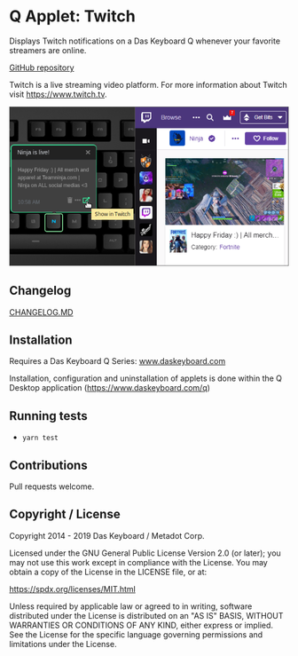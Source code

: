# Q Applet: Twitch

Displays Twitch notifications on a Das Keyboard Q whenever your favorite streamers are online.

[GitHub repository](https://github.com/daskeyboard/daskeyboard-applet--twitch)

Twitch is a live streaming video platform.
For more information about Twitch visit <https://www.twitch.tv>.

![Twitch applet on a Das Keybaord Q](assets/image.png "Das Keyboard Twitch applet")

## Changelog

[CHANGELOG.MD](CHANGELOG.md)

## Installation

Requires a Das Keyboard Q Series: www.daskeyboard.com

Installation, configuration and uninstallation of applets is done within
the Q Desktop application (https://www.daskeyboard.com/q)

## Running tests

- `yarn test`

## Contributions

Pull requests welcome.

## Copyright / License

Copyright 2014 - 2019 Das Keyboard / Metadot Corp.

Licensed under the GNU General Public License Version 2.0 (or later);
you may not use this work except in compliance with the License.
You may obtain a copy of the License in the LICENSE file, or at:

   https://spdx.org/licenses/MIT.html

Unless required by applicable law or agreed to in writing, software
distributed under the License is distributed on an "AS IS" BASIS,
WITHOUT WARRANTIES OR CONDITIONS OF ANY KIND, either express or implied.
See the License for the specific language governing permissions and
limitations under the License.